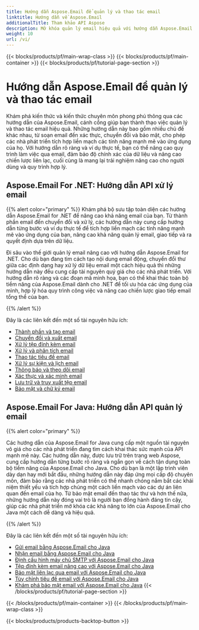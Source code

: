 ```yaml
---
title: Hướng dẫn Aspose.Email để quản lý và thao tác email
linktitle: Hướng dẫn về Aspose.Email
additionalTitle: Tham khảo API Aspose
description: Mở khóa quản lý email hiệu quả với hướng dẫn Aspose.Email. Từ thành phần đến bảo mật, nắm vững các khía cạnh đa dạng để nâng cao quy trình làm việc và trải nghiệm người dùng.
weight: 10
url: /vi/
---
```


{{< blocks/products/pf/main-wrap-class >}}
{{< blocks/products/pf/main-container >}}
{{< blocks/products/pf/tutorial-page-section >}}

# Hướng dẫn Aspose.Email để quản lý và thao tác email

Khám phá kiến thức và kiến thức chuyên môn phong phú thông qua các hướng dẫn của Aspose.Email, cánh cổng giúp bạn thành thạo việc quản lý và thao tác email hiệu quả. Những hướng dẫn này bao gồm nhiều chủ đề khác nhau, từ soạn email đến xác thực, chuyển đổi và bảo mật, cho phép các nhà phát triển tích hợp liền mạch các tính năng mạnh mẽ vào ứng dụng của họ. Với hướng dẫn rõ ràng và ví dụ thực tế, bạn có thể nâng cao quy trình làm việc qua email, đảm bảo độ chính xác của dữ liệu và nâng cao chiến lược liên lạc, cuối cùng là mang lại trải nghiệm nâng cao cho người dùng và quy trình hợp lý.

## Aspose.Email For .NET: Hướng dẫn API xử lý email
{{% alert color="primary" %}}
Khám phá bộ sưu tập toàn diện các hướng dẫn Aspose.Email for .NET để nâng cao khả năng email của bạn. Từ thành phần email đến chuyển đổi và xử lý, các hướng dẫn này cung cấp hướng dẫn từng bước và ví dụ thực tế để tích hợp liền mạch các tính năng mạnh mẽ vào ứng dụng của bạn, nâng cao khả năng quản lý email, giao tiếp và ra quyết định dựa trên dữ liệu.

Đi sâu vào thế giới quản lý email nâng cao với hướng dẫn Aspose.Email for .NET. Cho dù bạn đang tìm cách tạo nội dung email động, chuyển đổi thư giữa các định dạng hay xử lý dữ liệu email một cách hiệu quả thì những hướng dẫn này đều cung cấp tài nguyên quý giá cho các nhà phát triển. Với hướng dẫn rõ ràng và các đoạn mã minh họa, bạn có thể khai thác toàn bộ tiềm năng của Aspose.Email dành cho .NET để tối ưu hóa các ứng dụng của mình, hợp lý hóa quy trình công việc và nâng cao chiến lược giao tiếp email tổng thể của bạn.

{{% /alert %}}

Đây là các liên kết đến một số tài nguyên hữu ích:
- [Thành phần và tạo email](./net/email-composition-and-creation/)
- [Chuyển đổi và xuất email](./net/email-conversion-and-export/)
- [Xử lý tệp đính kèm email](./net/email-attachment-handling/)
- [Xử lý và phân tích email](./net/email-processing-and-analysis/)
- [Thao tác tiêu đề email](./net/email-header-manipulation/)
- [Xử lý sự kiện và lịch email](./net/email-event-and-calendar-handling/)
- [Thông báo và theo dõi email](./net/email-notification-and-tracking/)
- [Xác thực và xác minh email](./net/email-validation-and-verification/)
- [Lưu trữ và truy xuất tệp email](./net/email-file-storage-and-retrieval/)
- [Bảo mật và chữ ký email](./net/email-security-and-signatures/)

## Aspose.Email For Java: Hướng dẫn API quản lý email
{{% alert color="primary" %}}

Các hướng dẫn của Aspose.Email for Java cung cấp một nguồn tài nguyên vô giá cho các nhà phát triển đang tìm cách khai thác sức mạnh của API mạnh mẽ này. Các hướng dẫn này, được lưu trữ trên trang web Aspose, cung cấp hướng dẫn từng bước rõ ràng và ngắn gọn về cách tận dụng toàn bộ tiềm năng của Aspose.Email cho Java. Cho dù bạn là một lập trình viên dày dạn hay mới bắt đầu, những hướng dẫn này đáp ứng mọi cấp độ chuyên môn, đảm bảo rằng các nhà phát triển có thể nhanh chóng nắm bắt các khái niệm thiết yếu và tích hợp chúng một cách liền mạch vào các dự án liên quan đến email của họ. Từ bảo mật email đến thao tác thư và hơn thế nữa, những hướng dẫn này đóng vai trò là người bạn đồng hành đáng tin cậy, giúp các nhà phát triển mở khóa các khả năng to lớn của Aspose.Email cho Java một cách dễ dàng và hiệu quả.


{{% /alert %}}

Đây là các liên kết đến một số tài nguyên hữu ích:
- [Gửi email bằng Aspose.Email cho Java](./java/sending-emails/)
- [Nhận email bằng Aspose.Email cho Java](./java/receiving-emails/)
- [Định cấu hình máy chủ SMTP với Aspose.Email cho Java](./java/configuring-smtp-servers/)
- [Tệp đính kèm email nâng cao với Aspose.Email cho Java](./java/advanced-email-attachments/)
- [Bảo mật liên lạc qua email với Aspose.Email cho Java](./java/securing-email-communications/)
- [Tùy chỉnh tiêu đề email với Aspose.Email cho Java](./java/customizing-email-headers/)
- [Khám phá bảo mật email với Aspose.Email cho Java](./java/exploring-email-security/)
{{< /blocks/products/pf/tutorial-page-section >}}

{{< /blocks/products/pf/main-container >}}
{{< /blocks/products/pf/main-wrap-class >}}

{{< blocks/products/products-backtop-button >}}
